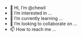- 👋 Hi, I’m @chewil
- 👀 I’m interested in ...
- 🌱 I’m currently learning ...
- 💞️ I’m looking to collaborate on ...
- 📫 How to reach me ...

<!---
chewil/chewil is a ✨ special ✨ repository because its `README.md` (this file) appears on your GitHub profile.
You can click the Preview link to take a look at your changes.
--->
